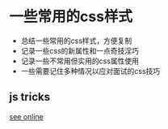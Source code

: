 # 一些常用的css样式

- 总结一些常用的css样式，方便复制
- 记录一些css的新属性和一点奇技淫巧
- 记录一些不常用但实用的css属性使用
- 一些需要记住多种情况以应对面试的css技巧

## js tricks
<a href="https://qishaoxuan.github.io/js_tricks/" target="_blank">see online</a>